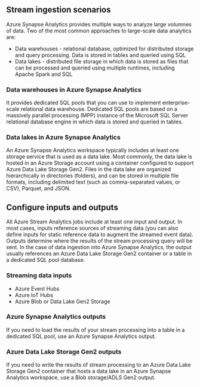 ## Stream ingestion scenarios

Azure Synapse Analytics provides multiple ways to analyze large volumnes of data. Two of the most common approaches to large-scale data analytics are:
- Data warehouses - relational database, optimized for distributed storage and query processing. Data is stored in tables and queried using SQL
- Data lakes - distributed file storage in which data is stored as files that can be processed and queried using multiple runtimes, including Apache Spark and SQL

### Data warehouses in Azure Synapse Analytics

It provides dedicated SQL pools that you can use to implement enterprise-scale relational data warehouse. Dedicated SQL pools are based on a massively parallel processing (MPP) instance of the Microsoft SQL Server relational database engine in which data is stored and queried in tables. 

### Data lakes in Azure Synapse Analytics

An Azure Synapse Analytics workspace typically includes at least one storage service that is used as a data lake. Most commonly, the data lake is hosted in an Azure Storage account using a container configured to support Azure Data Lake Storage Gen2. Files in the data lake are organized hierarchically in directories (folders), and can be stored in multiple file formats, including delimited text (such as comma-separated values, or CSV), Parquet, and JSON.

## Configure inputs and outputs

All Azure Stream Analytics jobs include at least one input and output. In most cases, inputs reference sources of streaming data (you can also define inputs for static reference data to augment the streamed event data). Outputs determine where the results of the stream processing query will be sent. In the case of data ingestion into Azure Synapse Analytics, the output usually references an Azure Data Lake Storage Gen2 container or a table in a dedicated SQL pool database.

### Streaming data inputs
- Azure Event Hubs
- Azure IoT Hubs
- Azure Blob or Data Lake Gen2 Storage

### Azure Synapse Analytics outputs
If you need to load the results of your stream processing into a table in a dedicated SQL pool, use an Azure Synapse Analytics output. 

### Azure Data Lake Storage Gen2 outputs
If you need to write the results of stream processing to an Azure Data Lake Storage Gen2 container that hosts a data lake in an Azure Synapse Analytics workspace, use a Blob storage/ADLS Gen2 output. 